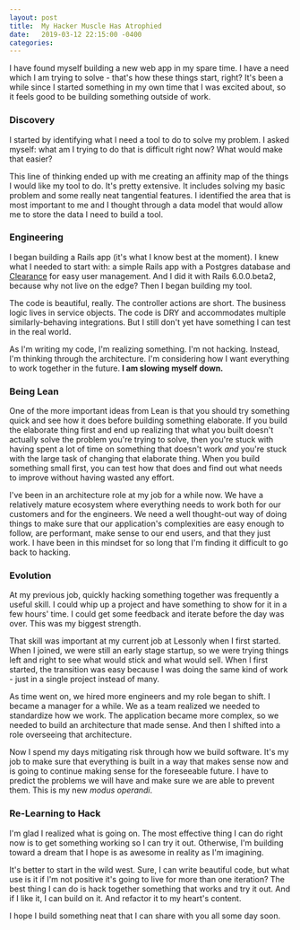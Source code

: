 ```yaml
---
layout: post
title:  My Hacker Muscle Has Atrophied
date:   2019-03-12 22:15:00 -0400
categories:
---
```


I have found myself building a new web app in my spare time. I have a need which I am trying to solve - that's how these things start, right? It's been a while since I started something in my own time that I was excited about, so it feels good to be building something outside of work.

### Discovery

I started by identifying what I need a tool to do to solve my problem. I asked myself: what am I trying to do that is difficult right now? What would make that easier?

This line of thinking ended up with me creating an affinity map of the things I would like my tool to do. It's pretty extensive. It includes solving my basic problem and some really neat tangential features. I identified the area that is most important to me and I thought through a data model that would allow me to store the data I need to build a tool.

### Engineering

I began building a Rails app (it's what I know best at the moment). I knew what I needed to start with: a simple Rails app with a Postgres database and [Clearance](https://github.com/thoughtbot/clearance) for easy user management. And I did it with Rails 6.0.0.beta2, because why not live on the edge? Then I began building my tool.

The code is beautiful, really. The controller actions are short. The business logic lives in service objects. The code is DRY and accommodates multiple similarly-behaving integrations. But I still don't yet have something I can test in the real world.

As I'm writing my code, I'm realizing something. I'm not hacking. Instead, I'm thinking through the architecture. I'm considering how I want everything to work together in the future. **I am slowing myself down.**

### Being Lean

One of the more important ideas from Lean is that you should try something quick and see how it does before building something elaborate. If you build the elaborate thing first and end up realizing that what you built doesn't actually solve the problem you're trying to solve, then you're stuck with having spent a lot of time on something that doesn't work _and_ you're stuck with the large task of changing that elaborate thing. When you build something small first, you can test how that does and find out what needs to improve without having wasted any effort.

I've been in an architecture role at my job for a while now. We have a relatively mature ecosystem where everything needs to work both for our customers and for the engineers. We need a well thought-out way of doing things to make sure that our application's complexities are easy enough to follow, are performant, make sense to our end users, and that they just work. I have been in this mindset for so long that I'm finding it difficult to go back to hacking.

### Evolution

At my previous job, quickly hacking something together was frequently a useful skill. I could whip up a project and have something to show for it in a few hours' time. I could get some feedback and iterate before the day was over. This was my biggest strength.

That skill was important at my current job at Lessonly when I first started. When I joined, we were still an early stage startup, so we were trying things left and right to see what would stick and what would sell. When I first started, the transition was easy because I was doing the same kind of work - just in a single project instead of many.

As time went on, we hired more engineers and my role began to shift. I became a manager for a while. We as a team realized we needed to standardize how we work. The application became more complex, so we needed to build an architecture that made sense. And then I shifted into a role overseeing that architecture.

Now I spend my days mitigating risk through how we build software. It's my job to make sure that everything is built in a way that makes sense now and is going to continue making sense for the foreseeable future. I have to predict the problems we will have and make sure we are able to prevent them. This is my new _modus operandi_.

### Re-Learning to Hack

I'm glad I realized what is going on. The most effective thing I can do right now is to get something working so I can try it out. Otherwise, I'm building toward a dream that I hope is as awesome in reality as I'm imagining.

It's better to start in the wild west. Sure, I can write beautiful code, but what use is it if I'm not positive it's going to live for more than one iteration? The best thing I can do is hack together something that works and try it out. And if I like it, I can build on it. And refactor it to my heart's content.

I hope I build something neat that I can share with you all some day soon.
